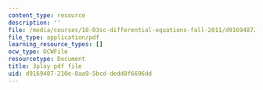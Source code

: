 ```yaml
---
content_type: resource
description: ''
file: /media/courses/18-03sc-differential-equations-fall-2011/d9169487210e8aa95bcddedd8f6696dd_xWa5_OXI6VM.pdf
file_type: application/pdf
learning_resource_types: []
ocw_type: OCWFile
resourcetype: Document
title: 3play pdf file
uid: d9169487-210e-8aa9-5bcd-dedd8f6696dd
---
```

